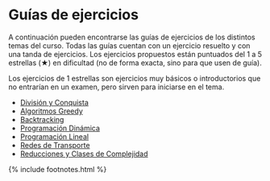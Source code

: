 # Guías de ejercicios

A continuación pueden encontrarse las guías de ejercicios de los distintos temas del curso. Todas las guías cuentan con un ejercicio resuelto y con una tanda de ejercicios. Los ejercicios propuestos están puntuados del 1 a 5 estrellas (★) en dificultad (no de forma exacta, sino para que usen de guía).

Los ejercicios de 1 estrellas son ejercicios muy básicos o introductorios que no entrarían en un examen, pero
sirven para iniciarse en el tema.

  * [División y Conquista](guias/dyc.md)
  * [Algoritmos Greedy](guias/greedy.md)
  * [Backtracking](guias/bt.md)
  * [Programación Dinámica](guias/pd.md)
  * [Programación Lineal](guias/pl.md)
  * [Redes de Transporte](guias/flujo.md)
  * [Reducciones y Clases de Complejidad](guias/reducciones.md)

{% include footnotes.html %}
